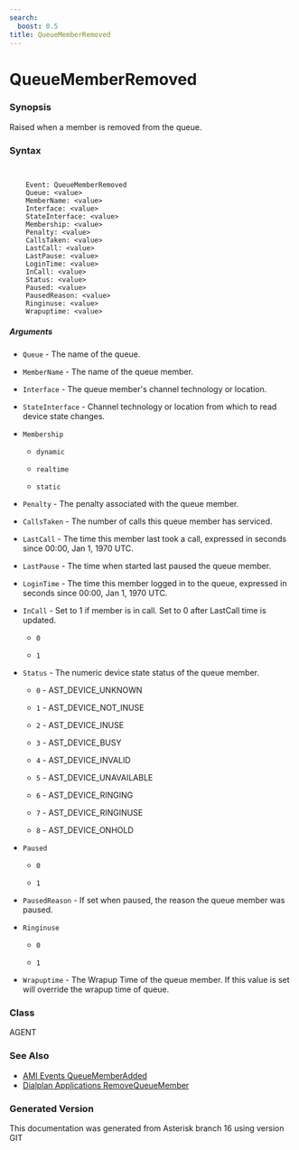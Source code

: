 ```yaml
---
search:
  boost: 0.5
title: QueueMemberRemoved
---
```


# QueueMemberRemoved

### Synopsis

Raised when a member is removed from the queue.

### Syntax


```


    Event: QueueMemberRemoved
    Queue: <value>
    MemberName: <value>
    Interface: <value>
    StateInterface: <value>
    Membership: <value>
    Penalty: <value>
    CallsTaken: <value>
    LastCall: <value>
    LastPause: <value>
    LoginTime: <value>
    InCall: <value>
    Status: <value>
    Paused: <value>
    PausedReason: <value>
    Ringinuse: <value>
    Wrapuptime: <value>

```
##### Arguments


* `Queue` - The name of the queue.<br>

* `MemberName` - The name of the queue member.<br>

* `Interface` - The queue member's channel technology or location.<br>

* `StateInterface` - Channel technology or location from which to read device state changes.<br>

* `Membership`

    * `dynamic`

    * `realtime`

    * `static`

* `Penalty` - The penalty associated with the queue member.<br>

* `CallsTaken` - The number of calls this queue member has serviced.<br>

* `LastCall` - The time this member last took a call, expressed in seconds since 00:00, Jan 1, 1970 UTC.<br>

* `LastPause` - The time when started last paused the queue member.<br>

* `LoginTime` - The time this member logged in to the queue, expressed in seconds since 00:00, Jan 1, 1970 UTC.<br>

* `InCall` - Set to 1 if member is in call. Set to 0 after LastCall time is updated.<br>

    * `0`

    * `1`

* `Status` - The numeric device state status of the queue member.<br>

    * `0` - AST\_DEVICE\_UNKNOWN<br>

    * `1` - AST\_DEVICE\_NOT\_INUSE<br>

    * `2` - AST\_DEVICE\_INUSE<br>

    * `3` - AST\_DEVICE\_BUSY<br>

    * `4` - AST\_DEVICE\_INVALID<br>

    * `5` - AST\_DEVICE\_UNAVAILABLE<br>

    * `6` - AST\_DEVICE\_RINGING<br>

    * `7` - AST\_DEVICE\_RINGINUSE<br>

    * `8` - AST\_DEVICE\_ONHOLD<br>

* `Paused`

    * `0`

    * `1`

* `PausedReason` - If set when paused, the reason the queue member was paused.<br>

* `Ringinuse`

    * `0`

    * `1`

* `Wrapuptime` - The Wrapup Time of the queue member. If this value is set will override the wrapup time of queue.<br>

### Class

AGENT
### See Also

* [AMI Events QueueMemberAdded](/Asterisk_16_Documentation/API_Documentation/AMI_Events/QueueMemberAdded)
* [Dialplan Applications RemoveQueueMember](/Asterisk_16_Documentation/API_Documentation/Dialplan_Applications/RemoveQueueMember)


### Generated Version

This documentation was generated from Asterisk branch 16 using version GIT 